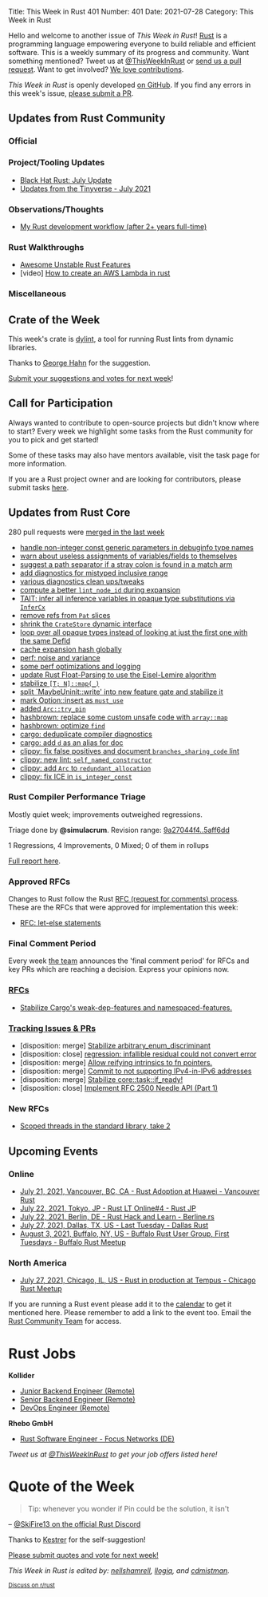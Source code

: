 Title: This Week in Rust 401
Number: 401
Date: 2021-07-28
Category: This Week in Rust

Hello and welcome to another issue of *This Week in Rust*!
[Rust](http://rust-lang.org) is a programming language empowering everyone to build reliable and efficient software.
This is a weekly summary of its progress and community.
Want something mentioned? Tweet us at [@ThisWeekInRust](https://twitter.com/ThisWeekInRust) or [send us a pull request](https://github.com/rust-lang/this-week-in-rust).
Want to get involved? [We love contributions](https://github.com/rust-lang/rust/blob/master/CONTRIBUTING.md).

*This Week in Rust* is openly developed [on GitHub](https://github.com/rust-lang/this-week-in-rust).
If you find any errors in this week's issue, [please submit a PR](https://github.com/rust-lang/this-week-in-rust/pulls).

## Updates from Rust Community

### Official

### Project/Tooling Updates

- [Black Hat Rust: July Update](https://kerkour.com/blog/black-hat-rust-july-update/)
- [Updates from the Tinyverse - July 2021](https://tinyverse.substack.com/p/updates-from-the-tinyverse-july-2021)

### Observations/Thoughts

* [My Rust development workflow (after 2+ years full-time)](https://kerkour.com/blog/rust-development-workflow/)

### Rust Walkthroughs

* [Awesome Unstable Rust Features](https://lazy.codes/posts/awesome-unstable-rust-features/)
* [video] [How to create an AWS Lambda in rust](https://www.youtube.com/watch?v=PmtwtK6jyLc)

### Miscellaneous

## Crate of the Week

This week's crate is [dylint](https://github.com/trailofbits/dylint), a tool for running Rust lints from dynamic libraries.

Thanks to [George Hahn](https://users.rust-lang.org/t/crate-of-the-week/2704/938) for the suggestion.

[Submit your suggestions and votes for next week][submit_crate]!

[submit_crate]: https://users.rust-lang.org/t/crate-of-the-week/2704

## Call for Participation

Always wanted to contribute to open-source projects but didn't know where to start?
Every week we highlight some tasks from the Rust community for you to pick and get started!

Some of these tasks may also have mentors available, visit the task page for more information.

If you are a Rust project owner and are looking for contributors, please submit tasks [here][guidelines].

[guidelines]: https://users.rust-lang.org/t/twir-call-for-participation/4821

## Updates from Rust Core

280 pull requests were [merged in the last week][merged]

[merged]: https://github.com/search?q=is%3Apr+org%3Arust-lang+is%3Amerged+merged%3A2021-07-12..2021-07-19

* [handle non-integer const generic parameters in debuginfo type names](https://github.com/rust-lang/rust/pull/87082)
* [warn about useless assignments of variables/fields to themselves](https://github.com/rust-lang/rust/pull/87129)
* [suggest a path separator if a stray colon is found in a match arm](https://github.com/rust-lang/rust/pull/87101)
* [add diagnostics for mistyped inclusive range](https://github.com/rust-lang/rust/pull/87071)
* [various diagnostics clean ups/tweaks](https://github.com/rust-lang/rust/pull/87225)
* [compute a better `lint_node_id` during expansion](https://github.com/rust-lang/rust/pull/87146)
* [TAIT: infer all inference variables in opaque type substitutions via `InferCx`](https://github.com/rust-lang/rust/pull/87200)
* [remove refs from `Pat` slices](https://github.com/rust-lang/rust/pull/87140)
* [shrink the `CrateStore` dynamic interface](https://github.com/rust-lang/rust/pull/87117)
* [loop over all opaque types instead of looking at just the first one with the same DefId](https://github.com/rust-lang/rust/pull/87107)
* [cache expansion hash globally](https://github.com/rust-lang/rust/pull/87044)
* [perf: noise and variance](https://github.com/rust-lang/rustc-perf/pull/902)
* [some perf optimizations and logging](https://github.com/rust-lang/rust/pull/87203)
* [update Rust Float-Parsing to use the Eisel-Lemire algorithm](https://github.com/rust-lang/rust/pull/86761)
* [stabilize `[T; N]::map(_)`](https://github.com/rust-lang/rust/pull/87174)
* [split `MaybeUninit::write' into new feature gate and stabilize it](https://github.com/rust-lang/rust/pull/86344)
* [mark Option::insert as `must_use`](https://github.com/rust-lang/rust/pull/87196)
* [added `Arc::try_pin`](https://github.com/rust-lang/rust/pull/85579)
* [hashbrown: replace some custom unsafe code with `array::map`](https://github.com/rust-lang/hashbrown/pull/281)
* [hashbrown: optimize `find`](https://github.com/rust-lang/hashbrown/pull/279)
* [cargo: deduplicate compiler diagnostics](https://github.com/rust-lang/cargo/pull/9675)
* [cargo: add `d` as an alias for doc](https://github.com/rust-lang/cargo/pull/9680)
* [clippy: fix false positives and document `branches_sharing_code` lint](https://github.com/rust-lang/rust-clippy/pull/7462)
* [clippy: new lint: `self_named_constructor`](https://github.com/rust-lang/rust-clippy/pull/7403)
* [clippy: add `Arc` to `redundant_allocation`](https://github.com/rust-lang/rust-clippy/pull/7308)
* [clippy: fix ICE in `is_integer_const`](https://github.com/rust-lang/rust-clippy/pull/7473)

### Rust Compiler Performance Triage

Mostly quiet week; improvements outweighed regressions.

Triage done by **@simulacrum**.
Revision range: [9a27044f4..5aff6dd](https://perf.rust-lang.org/?start=9a27044f42ace9eb652781b53f598e25d4e7e918&end=5aff6dd07a562a2cba3c57fc3460a72acb6bef46&absolute=false&stat=instructions%3Au)

1 Regressions, 4 Improvements, 0 Mixed; 0 of them in rollups

[Full report here](https://github.com/rust-lang/rustc-perf/blob/master/triage/2021-07-13.md).

### Approved RFCs

Changes to Rust follow the Rust [RFC (request for comments) process](https://github.com/rust-lang/rfcs#rust-rfcs). These
are the RFCs that were approved for implementation this week:

* [RFC: let-else statements](https://github.com/rust-lang/rfcs/pull/3137)

### Final Comment Period

Every week [the team](https://www.rust-lang.org/team.html) announces the
'final comment period' for RFCs and key PRs which are reaching a
decision. Express your opinions now.

### [RFCs](https://github.com/rust-lang/rfcs/labels/final-comment-period)

* [Stabilize Cargo's weak-dep-features and namespaced-features.](https://github.com/rust-lang/rfcs/pull/3143)

### [Tracking Issues & PRs](https://github.com/rust-lang/rust/labels/final-comment-period)

* [disposition: merge] [Stabilize arbitrary_enum_discriminant](https://github.com/rust-lang/rust/pull/86860)
* [disposition: close] [regression: infallible residual could not convert error](https://github.com/rust-lang/rust/issues/86831)
* [disposition: merge] [Allow reifying intrinsics to fn pointers.](https://github.com/rust-lang/rust/pull/86699)
* [disposition: merge] [Commit to not supporting IPv4-in-IPv6 addresses](https://github.com/rust-lang/rust/pull/86335)
* [disposition: merge] [Stabilize core::task::if_ready!](https://github.com/rust-lang/rust/pull/81050)
* [disposition: close] [Implement RFC 2500 Needle API (Part 1)](https://github.com/rust-lang/rust/pull/76901)

### New RFCs

* [Scoped threads in the standard library, take 2](https://github.com/rust-lang/rfcs/pull/3151)

## Upcoming Events

### Online

* [July 21, 2021, Vancouver, BC, CA - Rust Adoption at Huawei - Vancouver Rust](https://www.meetup.com/Vancouver-Rust/events/zkqvjsycckbcc/)
* [July 22, 2021, Tokyo, JP - Rust LT Online#4 - Rust JP](https://www.youtube.com/watch?v=oK0iJz7XF3Y)
* [July 22, 2021, Berlin, DE - Rust Hack and Learn - Berline.rs](https://berline.rs/)
* [July 27, 2021, Dallas, TX, US - Last Tuesday - Dallas Rust](https://www.meetup.com/Dallas-Rust/events/jqxqwrycckbkc/)
* [August 3, 2021, Buffalo, NY, US - Buffalo Rust User Group, First Tuesdays - Buffalo Rust Meetup](https://www.meetup.com/Buffalo-Rust-Meetup/events/jxfdjsycclbfb/)

### North America

* [July 27, 2021, Chicago, IL, US - Rust in production at Tempus - Chicago Rust Meetup](https://www.meetup.com/Chicago-Rust-Meetup/events/279131036)

If you are running a Rust event please add it to the [calendar] to get
it mentioned here. Please remember to add a link to the event too.
Email the [Rust Community Team][community] for access.

[calendar]: https://www.google.com/calendar/embed?src=apd9vmbc22egenmtu5l6c5jbfc%40group.calendar.google.com
[community]: mailto:community-team@rust-lang.org

# Rust Jobs

**Kollider**

* [Junior Backend Engineer (Remote)](https://kollider.homerun.co/junior-backend-engineer/en)
* [Senior Backend Engineer (Remote)](https://kollider.homerun.co/senior-backend-engineer/en)
* [DevOps Engineer (Remote)](https://kollider.homerun.co/devops-engineer/en)

**Rhebo GmbH**
* [Rust Software Engineer - Focus Networks (DE)](https://germantechjobs.de/en/jobs/Rhebo-GmbH-Softwareentwickler-Rust---Schwerpunkt-Netzwerk-wmd)

*Tweet us at [@ThisWeekInRust](https://twitter.com/ThisWeekInRust) to get your job offers listed here!*

# Quote of the Week

> Tip: whenever you wonder if Pin could be the solution, it isn't

– [@SkiFire13 on the official Rust Discord](https://discord.com/channels/442252698964721669/448238009733742612/866312170890330122)

Thanks to [Kestrer](https://users.rust-lang.org/t/twir-quote-of-the-week/328/1071) for the self-suggestion!

[Please submit quotes and vote for next week!](https://users.rust-lang.org/t/twir-quote-of-the-week/328)

*This Week in Rust is edited by: [nellshamrell](https://github.com/nellshamrell), [llogiq](https://github.com/llogiq), and [cdmistman](https://github.com/cdmistman).*

<small>[Discuss on r/rust](https://www.reddit.com/r/rust/comments/k5nsab/this_week_in_rust_367/)</small>
